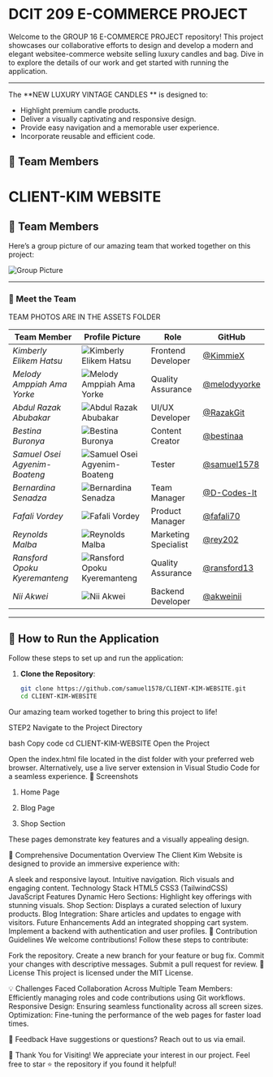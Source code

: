 # DCIT 209 E-COMMERCE PROJECT

Welcome to the GROUP 16 E-COMMERCE PROJECT repository! This project showcases our collaborative efforts to design and develop a modern and elegant websitee-commerce website selling luxury candles and bag. Dive in to explore the details of our work and get started with running the application.

---
The **NEW LUXURY VINTAGE CANDLES
** is designed to:
- Highlight premium candle products.
- Deliver a visually captivating and responsive design.
- Provide easy navigation and a memorable user experience.
- Incorporate reusable and efficient code.

## 📸 Team Members

# CLIENT-KIM WEBSITE

## 📸 Team Members

Here’s a group picture of our amazing team that worked together on this project:

![Group Picture](assets/group-photo.jpg)

---

### 👥 Meet the Team
TEAM PHOTOS ARE IN THE ASSETS FOLDER



| **Team Member**                     | **Profile Picture**                          | **Role**            | **GitHub**                               |
|-------------------------------------|---------------------------------------------|---------------------|------------------------------------------|
| *Kimberly Elikem Hatsu*             | ![Kimberly Elikem Hatsu](assets/KIMBERLY.jpg) | Frontend Developer   | [@KimmieX](https://github.com/KimmieX)   |
| *Melody Amppiah Ama Yorke*          | ![Melody Amppiah Ama Yorke](assets/MELODY.jpg) | Quality Assurance   | [@melodyyorke](https://github.com/melodyyorke) |
| *Abdul Razak Abubakar*              | ![Abdul Razak Abubakar](assets/RAZAK.jpg)     | UI/UX Developer     | [@RazakGit](https://github.com/razakGit)  |
| *Bestina Buronya*                   | ![Bestina Buronya](assets/BESTINA.jpg)       | Content Creator     | [@bestinaa](https://github.com/bestinaa) |
| *Samuel Osei Agyenim-Boateng*       | ![Samuel Osei Agyenim-Boateng](assets/SAMUEL.jpg) | Tester             | [@samuel1578](https://github.com/samuel1578) |
| *Bernardina Senadza*                | ![Bernardina Senadza](assets/SENADZA.jpg)    | Team Manager        | [@D-Codes-It](https://github.com/D-Codes-It) |
| *Fafali Vordey*                     | ![Fafali Vordey](assets/FAFALI.jpg)          | Product Manager     | [@fafali70](https://github.com/fafali70) |
| *Reynolds Malba*                    | ![Reynolds Malba](assets/REYNOLDS.jpg)       | Marketing Specialist | [@rey202](https://github.com/rey202)     |
| *Ransford Opoku Kyeremanteng*       | ![Ransford Opoku Kyeremanteng](assets/RANSFORD.jpg) | Quality Assurance   | [@ransford13](https://github.com/ransford13) |
| *Nii Akwei*                         | ![Nii Akwei](assets/NII.jpg)                 | Backend Developer   | [@akweinii](https://github.com/akweinii) |

---

## 🚀 How to Run the Application

Follow these steps to set up and run the application:

1. **Clone the Repository**:
   ```bash
   git clone https://github.com/samuel1578/CLIENT-KIM-WEBSITE.git
   cd CLIENT-KIM-WEBSITE


Our amazing team worked together to bring this project to life!
 
 STEP2
 Navigate to the Project Directory

bash
Copy code
cd CLIENT-KIM-WEBSITE
Open the Project

Open the index.html file located in the dist folder with your preferred web browser.
Alternatively, use a live server extension in Visual Studio Code for a seamless experience.
📸 Screenshots
1. Home Page

2. Blog Page

3. Shop Section

These pages demonstrate key features and a visually appealing design.

📜 Comprehensive Documentation
Overview
The Client Kim Website is designed to provide an immersive experience with:

A sleek and responsive layout.
Intuitive navigation.
Rich visuals and engaging content.
Technology Stack
HTML5
CSS3 (TailwindCSS)
JavaScript
Features
Dynamic Hero Sections: Highlight key offerings with stunning visuals.
Shop Section: Displays a curated selection of luxury products.
Blog Integration: Share articles and updates to engage with visitors.
Future Enhancements
Add an integrated shopping cart system.
Implement a backend with authentication and user profiles.
🤝 Contribution Guidelines
We welcome contributions! Follow these steps to contribute:

Fork the repository.
Create a new branch for your feature or bug fix.
Commit your changes with descriptive messages.
Submit a pull request for review.
📄 License
This project is licensed under the MIT License.

💡 Challenges Faced
Collaboration Across Multiple Team Members: Efficiently managing roles and code contributions using Git workflows.
Responsive Design: Ensuring seamless functionality across all screen sizes.
Optimization: Fine-tuning the performance of the web pages for faster load times.

💬 Feedback
Have suggestions or questions? Reach out to us via email.

🎉 Thank You for Visiting!
We appreciate your interest in our project. Feel free to star ⭐ the repository if you found it helpful!